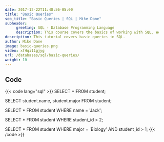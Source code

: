```yaml
---
date: 2017-12-22T11:48:56-05:00
title: "Basic Queries"
seo_title: "Basic Queries | SQL | Mike Dane"
subheader:
     greeting: SQL - Database Programming Language
     description: This course covers the basics of working with SQL. Work your way through the videos/articles and I'll teach you everything you need to know to interact with database management systems and create powerful relational databases!
description: This tutorial covers basic queries in SQL.
author: Mike Dane
image: basic-queries.png
video: xfHqi11gjyg
url: /databases/sql/basic-queries/
weight: 10
---
```


## Code

{{< code lang="sql" >}}
SELECT *
FROM student;

SELECT student.name, student.major
FROM student;

SELECT *
FROM student
WHERE name = 'Jack';

SELECT *
FROM student
WHERE student_id > 2;

SELECT *
FROM student
WHERE major = 'Biology' AND student_id > 1;
{{< /code >}}

